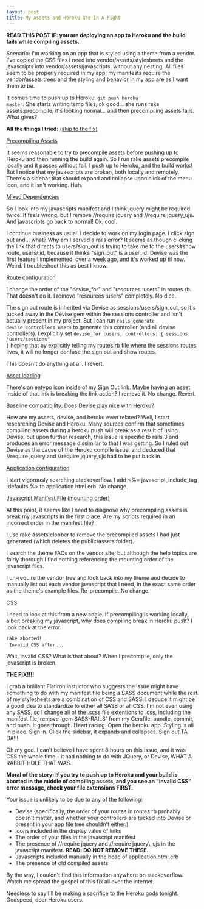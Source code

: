 ```yaml
---
layout: post
title: My Assets and Heroku are In A Fight
---
```


<b>READ THIS POST IF: you are deploying an app to Heroku and the build fails while compiling assets.</b>

Scenario: I'm working on an app that is styled using a theme from a vendor. I've copied the CSS files I need into vendor/assets/stylesheets and the javascripts into vendor/assets/javascripts, without any nesting. All files seem to be properly required in my app; my manifests require the vendor/assets trees and the styling and behavior in my app are as I want them to be.

It comes time to push up to Heroku. <code>git push heroku master</code>. She starts writing temp files, ok good... she runs rake assets:precompile, it's looking normal... and then precompiling assets fails. What gives?


<b>All the things I tried:</b> <a href="#fix">(skip to the fix)</a>

<u>Precompiling Assets</u>

It seems reasonable to try to precompile assets before pushing up to Heroku and then running the build again. So I run rake assets:precompile locally and it passes without fail. I push up to Heroku, and the build works! But I notice that my javascripts are broken, both locally and remotely. There's a sidebar that should expand and collapse upon click of the menu icon, and it isn't working. Huh.

<u>Mixed Dependencies</u>

So I look into my javascripts manifest and I think jquery might be required twice. It feels wrong, but I remove //require jquery and //require jquery_ujs. And javascripts go back to normal! Ok, cool.

I continue business as usual. I decide to work on my login page. I click sign out and... what? Why am I served a rails error? It seems as though clicking the link that directs to users/sign\_out is trying to take me to the users#show route, users/:id, because it thinks "sign\_out" is a user_id. Devise was the first feature I implemented, over a week ago, and it's worked up til now. Weird. I troubleshoot this as best I know.

<u>Route configuration</u>

I change the order of the "devise_for" and "resources :users" in routes.rb. That doesn't do it. I remove "resources :users" completely. No dice.

The sign out route is inherited via Devise as sessions/users/sign\_out, so it's tucked away in the Devise gem within the sessions controller and isn't actually present in my project. But I can run <code>rails generate devise:controllers users</code> to generate this controller (and all devise controllers). I explicitly set <code>devise_for :users, controllers: { sessions: "users/sessions" }</code> hoping that by explicitly telling my routes.rb file where the sessions routes lives, it will no longer confuse the sign out and show routes.

This doesn't do anything at all. I revert.

<u>Asset loading</u>

There's an entypo icon inside of my Sign Out link. Maybe having an asset inside of that link is breaking the link action? I remove it. No change. Revert.

<u>Baseline compatibility: Does Devise play nice with Heroku?</u>

How are my assets, devise, and heroku even related? Well, I start researching Devise and Heroku. Many sources confirm that sometimes compiling assets during a heroku push will break as a result of using Devise, but upon further research, this issue is specific to rails 3 and produces an error message dissimilar to that I was getting. So I ruled out Devise as the cause of the Heroku compile issue, and deduced that //require jquery and //require jquery\_ujs had to be put back in.

<u>Application configuration</u>

I start vigorously searching stackoverflow.
I add <%= javascript\_include\_tag :defaults %> to application.html.erb. No change.

<u>Javascript Manifest File (mounting order)</u>

At this point, it seems like I need to diagnose why precompiling assets is break my javascripts in the first place. Are my scripts required in an incorrect order in the manifest file?

I use rake assets:clobber to remove the precompiled assets I had just generated (which deletes the public/assets folder).

I search the theme FAQs on the vendor site, but although the help topics are fairly thorough I find nothing referencing the mounting order of the javascript files.

I un-require the vendor tree and look back into my theme and decide to manually list out each vendor javascript that I need, in the exact same order as the theme's example files. Re-precompile. No change.

<u>CSS</u>

I need to look at this from a new angle. If precompiling is working locally, albeit breaking my javascript, why does compiling break in Heroku push? I look back at the error. 

<code>rake aborted!<br>
Invalid CSS after</code>.....

Wait, invalid CSS? What is that about? When I precompile, only the javascript is broken.

<a name="fix"></a><b>THE FIX!!!!</b>

I grab a brilliant Flatiron instuctor who suggests the issue might have something to do with my manifest file being a SASS document while the rest of my stylesheets are a combination of CSS and SASS. I deduce it might be a good idea to standardize to either all SASS or all CSS. I'm not even using any SASS, so I change all of the .scss file extentions to .css, including the manifest file, remove 'gem SASS-RAILS' from my Gemfile, bundle, commit, and push. It goes through. Heart racing. Open the heroku app. Styling is all in place. Sign in. Click the sidebar, it expands and collapses. Sign out.TA DA!!!

Oh my god. I can't believe I have spent 8 hours on this issue, and it was CSS the whole time - it had nothing to do with JQuery, or Devise, WHAT A RABBIT HOLE THAT WAS.

<b>Moral of the story: If you try to push up to Heroku and your build is aborted in the middle of compiling assets, and you see an "invalid CSS" error message, check your file extensions FIRST.</b>

Your issue is unlikely to be due to any of the following:<ul>
<li>Devise (specifically, the order of your routes in routes.rb probably doesn't matter, and whether your controllers are tucked into Devise or present in your app file tree shouldn't either.)</li>
<li>Icons included in the display value of links</li>
<li>The order of your files in the javascript manifest</li>
<li>The presence of //require jquery and //require jquery\_ujs in the javascript manifest. <b>READ: DO NOT REMOVE THESE.</b></li>
<li>Javascripts included manually in the head of application.html.erb</li>
<li>The presence of old compiled assets</li></ul>


By the way, I couldn't find this information anywhere on stackoverflow. Watch me spread the gospel of this fix all over the internet.

Needless to say I'll be making a sacrifice to the Heroku gods tonight. Godspeed, dear Heroku users.